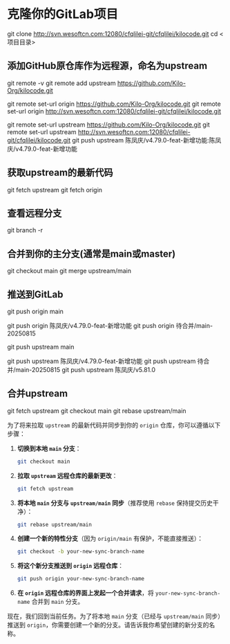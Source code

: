 # 克隆你的GitLab项目

git clone http://svn.wesoftcn.com:12080/cfqlilei-git/cfqlilei/kilocode.git
cd <项目目录>

## 添加GitHub原仓库作为远程源，命名为upstream

git remote -v
git remote add upstream https://github.com/Kilo-Org/kilocode.git

git remote set-url origin https://github.com/Kilo-Org/kilocode.git
git remote set-url origin http://svn.wesoftcn.com:12080/cfqlilei-git/cfqlilei/kilocode.git

git remote set-url upstream https://github.com/Kilo-Org/kilocode.git
git remote set-url upstream http://svn.wesoftcn.com:12080/cfqlilei-git/cfqlilei/kilocode.git
git push upstream 陈凤庆/v4.79.0-feat-新增功能:陈凤庆/v4.79.0-feat-新增功能

## 获取upstream的最新代码

git fetch upstream
git fetch origin

## 查看远程分支

git branch -r

## 合并到你的主分支(通常是main或master)

git checkout main
git merge upstream/main

## 推送到GitLab

git push origin main

git push origin 陈凤庆/v4.79.0-feat-新增功能
git push origin 待合并/main-20250815

git push upstream main

git push upstream 陈凤庆/v4.79.0-feat-新增功能
git push upstream 待合并/main-20250815
git push upstream 陈凤庆/v5.81.0

## 合并upstream

git fetch upstream
git checkout main
git rebase upstream/main

为了将来拉取 `upstream` 的最新代码并同步到你的 `origin` 仓库，你可以遵循以下步骤：

1.  **切换到本地 `main` 分支**：
    ```bash
    git checkout main
    ```
2.  **拉取 `upstream` 远程仓库的最新更改**：
    ```bash
    git fetch upstream
    ```
3.  **将本地 `main` 分支与 `upstream/main` 同步**（推荐使用 `rebase` 保持提交历史干净）：
    ```bash
    git rebase upstream/main
    ```
4.  **创建一个新的特性分支**（因为 `origin/main` 有保护，不能直接推送）：
    ```bash
    git checkout -b your-new-sync-branch-name
    ```
5.  **将这个新分支推送到 `origin` 远程仓库**：
    ```bash
    git push origin your-new-sync-branch-name
    ```
6.  **在 `origin` 远程仓库的界面上发起一个合并请求**，将 `your-new-sync-branch-name` 合并到 `main` 分支。

现在，我们回到当前任务。为了将本地 `main` 分支（已经与 `upstream/main` 同步）推送到 `origin`，你需要创建一个新的分支。请告诉我你希望创建的新分支的名称。
